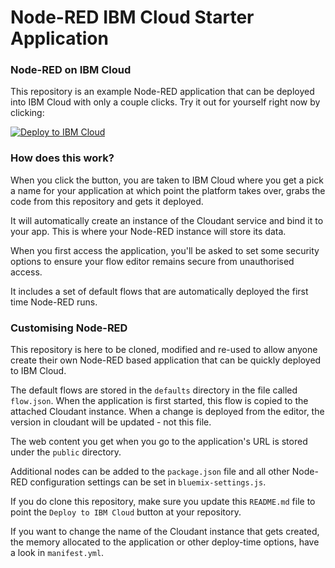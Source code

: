Node-RED IBM Cloud Starter Application
====================================

### Node-RED on IBM Cloud

This repository is an example Node-RED application that can be deployed into
IBM Cloud with only a couple clicks. Try it out for yourself right now by clicking:

[![Deploy to IBM Cloud](https://bluemix.net/deploy/button.png)](https://bluemix.net/deploy?repository=https://github.com/pepe95270/Node_Red_Voice_Interceptor.git)

### How does this work?

When you click the button, you are taken to IBM Cloud where you get a pick a name
for your application at which point the platform takes over, grabs the code from
this repository and gets it deployed.

It will automatically create an instance of the Cloudant service and bind it to
your app. This is where your Node-RED instance will store its data.

When you first access the application, you'll be asked to set some security options
to ensure your flow editor remains secure from unauthorised access.

It includes a set of default flows that are automatically deployed the first time
Node-RED runs.

### Customising Node-RED

This repository is here to be cloned, modified and re-used to allow anyone create
their own Node-RED based application that can be quickly deployed to IBM Cloud.

The default flows are stored in the `defaults` directory in the file called `flow.json`.
When the application is first started, this flow is copied to the attached Cloudant
instance. When a change is deployed from the editor, the version in cloudant will
be updated - not this file.

The web content you get when you go to the application's URL is stored under the
`public` directory.

Additional nodes can be added to the `package.json` file and all other Node-RED
configuration settings can be set in `bluemix-settings.js`.

If you do clone this repository, make sure you update this `README.md` file to point
the `Deploy to IBM Cloud` button at your repository.

If you want to change the name of the Cloudant instance that gets created, the memory
allocated to the application or other deploy-time options, have a look in `manifest.yml`.
